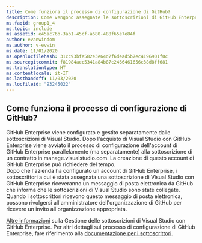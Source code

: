 ```yaml
---
title: Come funziona il processo di configurazione di GitHub?
description: Come vengono assegnate le sottoscrizioni di GitHub Enterprise ai sottoscrittori di Visual Studio?
ms.faqid: group1_4
ms.topic: include
ms.assetid: e45ac76b-3ab1-45cf-a680-488f65e7e84f
author: evanwindom
ms.author: v-evwin
ms.date: 11/01/2020
ms.openlocfilehash: 31cc93bfe582e3e64d7f6dead5b7ec4196901f0c
ms.sourcegitcommit: f81984aec5341a84b87c2466461656c38d8ff681
ms.translationtype: HT
ms.contentlocale: it-IT
ms.lasthandoff: 11/03/2020
ms.locfileid: "93245022"
---
```

## <a name="what-is-the-github-setup-process"></a>Come funziona il processo di configurazione di GitHub?

GitHub Enterprise viene configurato e gestito separatamente dalle sottoscrizioni di Visual Studio. Dopo l'acquisto di Visual Studio con GitHub Enterprise viene avviato il processo di configurazione dell'account di GitHub Enterprise parallelamente (ma separatamente) alla sottoscrizione di un contratto in manage.visualstudio.com. La creazione di questo account di GitHub Enterprise può richiedere del tempo.  
Dopo che l'azienda ha configurato un account di GitHub Enterprise, i sottoscrittori a cui è stata assegnata una sottoscrizione di Visual Studio con GitHub Enterprise riceveranno un messaggio di posta elettronica da GitHub che informa che le sottoscrizioni di Visual Studio sono state collegate. Quando i sottoscrittori ricevono questo messaggio di posta elettronica, possono rivolgersi all'amministratore dell'organizzazione di GitHub per ricevere un invito all'organizzazione appropriata. 

[Altre informazioni](https://docs.microsoft.com/visualstudio/subscriptions/assign-github) sulla Gestione delle sottoscrizioni di Visual Studio con GitHub Enterprise. Per altri dettagli sul processo di configurazione di GitHub Enterprise, fare riferimento alla [documentazione per i sottoscrittori](../../../../access-github.md). 

